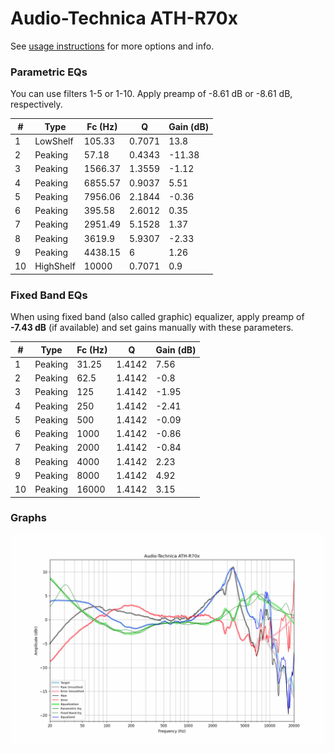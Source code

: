 # Audio-Technica ATH-R70x
See [usage instructions](https://github.com/jaakkopasanen/AutoEq#usage) for more options and info.

### Parametric EQs
You can use filters 1-5 or 1-10. Apply preamp of -8.61 dB or -8.61 dB, respectively.

|   # | Type      |   Fc (Hz) |      Q |   Gain (dB) |
|-----|-----------|-----------|--------|-------------|
|   1 | LowShelf  |    105.33 | 0.7071 |       13.8  |
|   2 | Peaking   |     57.18 | 0.4343 |      -11.38 |
|   3 | Peaking   |   1566.37 | 1.3559 |       -1.12 |
|   4 | Peaking   |   6855.57 | 0.9037 |        5.51 |
|   5 | Peaking   |   7956.06 | 2.1844 |       -0.36 |
|   6 | Peaking   |    395.58 | 2.6012 |        0.35 |
|   7 | Peaking   |   2951.49 | 5.1528 |        1.37 |
|   8 | Peaking   |   3619.9  | 5.9307 |       -2.33 |
|   9 | Peaking   |   4438.15 | 6      |        1.26 |
|  10 | HighShelf |  10000    | 0.7071 |        0.9  |

### Fixed Band EQs
When using fixed band (also called graphic) equalizer, apply preamp of **-7.43 dB** (if available) and set gains manually with these parameters.

|   # | Type    |   Fc (Hz) |      Q |   Gain (dB) |
|-----|---------|-----------|--------|-------------|
|   1 | Peaking |     31.25 | 1.4142 |        7.56 |
|   2 | Peaking |     62.5  | 1.4142 |       -0.8  |
|   3 | Peaking |    125    | 1.4142 |       -1.95 |
|   4 | Peaking |    250    | 1.4142 |       -2.41 |
|   5 | Peaking |    500    | 1.4142 |       -0.09 |
|   6 | Peaking |   1000    | 1.4142 |       -0.86 |
|   7 | Peaking |   2000    | 1.4142 |       -0.84 |
|   8 | Peaking |   4000    | 1.4142 |        2.23 |
|   9 | Peaking |   8000    | 1.4142 |        4.92 |
|  10 | Peaking |  16000    | 1.4142 |        3.15 |

### Graphs
![](./Audio-Technica%20ATH-R70x.png)
